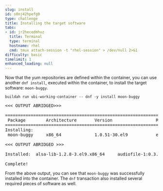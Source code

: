 ```yaml
---
slug: install
id: s0nj42hpefg0
type: challenge
title: Installing the target software
tabs:
- id: jr2hecedmhuz
  title: Terminal
  type: terminal
  hostname: rhel
  cmd: tmux attach-session -t "rhel-session" > /dev/null 2>&1
difficulty: basic
timelimit: 1
enhanced_loading: null
---
```

Now that the yum repositories are defined within the container, you can use
another `dnf install`, executed within the container, to install the target
software: `moon-buggy`.

```bash,run
buildah run ubi-working-container -- dnf -y install moon-buggy
```

<pre class="file">
<<< OUTPUT ABRIDGED>>>

==============================================================================================
 Package        Architecture       Version                 Repository          Size
==============================================================================================
Installing:
 moon-buggy     x86_64             1.0.51-30.el9           epel                79 k

<<< OUTPUT ABRIDGED >>>

Installed:  alsa-lib-1.2.8-3.el9.x86_64     audiofile-1:0.3.6-30.el9.x86_64   esound-libs-1:0.2.41-27.el9.x86_64    flac-libs-1.3.3-10.el9.x86_64   libogg-2:1.3.4-6.el9.x86_64       moon-buggy-1.0.51-30.el9.x86_64

Complete!
</pre>

From the above output, you can see that `moon-buggy` was successfully installed
into the container.  The `dnf` transaction also installed several required
pieces of software as well.
